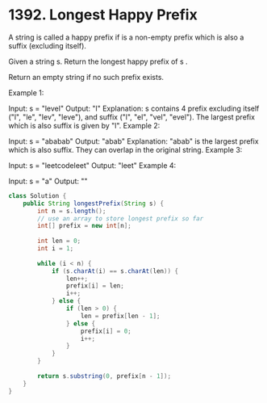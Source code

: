 # 1392. Longest Happy Prefix
A string is called a happy prefix if is a non-empty prefix which is also a suffix (excluding itself).

Given a string s. Return the longest happy prefix of s .

Return an empty string if no such prefix exists.

 

Example 1:

Input: s = "level"
Output: "l"
Explanation: s contains 4 prefix excluding itself ("l", "le", "lev", "leve"), and suffix ("l", "el", "vel", "evel"). The largest prefix which is also suffix is given by "l".
Example 2:

Input: s = "ababab"
Output: "abab"
Explanation: "abab" is the largest prefix which is also suffix. They can overlap in the original string.
Example 3:

Input: s = "leetcodeleet"
Output: "leet"
Example 4:

Input: s = "a"
Output: ""

```java
class Solution {
    public String longestPrefix(String s) {
        int n = s.length(); 
        // use an array to store longest prefix so far
        int[] prefix = new int[n];
        
        int len = 0;
        int i = 1;
        
        while (i < n) {
            if (s.charAt(i) == s.charAt(len)) {
                len++;
                prefix[i] = len;
                i++;
            } else {
                if (len > 0) {
                    len = prefix[len - 1];
                } else {
                    prefix[i] = 0;
                    i++; 
                }
            }
        }
        
        return s.substring(0, prefix[n - 1]);
    }
}
```